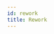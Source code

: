 ```yaml
---
id: rework
title: Rework
---
```


<!--
References:
https://visme.co/blog/wp-content/uploads/Rework-Change-the-Way-You-Work-Forever-Resume.pdf
-->
